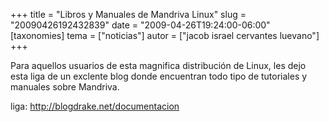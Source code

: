 +++
title = "Libros y Manuales de Mandriva Linux"
slug = "20090426192432839"
date = "2009-04-26T19:24:00-06:00"
[taxonomies]
tema = ["noticias"]
autor = ["jacob israel cervantes luevano"]
+++

Para aquellos usuarios de esta magnifica distribución de Linux, les dejo
esta liga de un exclente blog donde encuentran todo tipo de tutoriales y
manuales sobre Mandriva.

liga:
<a href="http://blogdrake.net/documentacion">http://blogdrake.net/documentacion</a>

